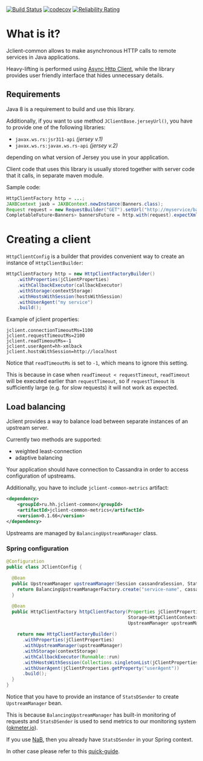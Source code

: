 [![Build Status](https://travis-ci.org/hhru/jclient-common.svg?branch=master)](https://travis-ci.org/hhru/jclient-common) 
[![codecov](https://codecov.io/gh/hhru/jclient-common/branch/master/graph/badge.svg)](https://codecov.io/gh/hhru/jclient-common)
[![Reliability Rating](https://sonarcloud.io/api/project_badges/measure?project=ru.hh.jclient-common%3Ajclient-common-parent&metric=reliability_rating)](https://sonarcloud.io/dashboard?id=ru.hh.jclient-common%3Ajclient-common-parent)

# What is it?
Jclient-common allows to make asynchronous HTTP calls to remote services in Java applications. 

Heavy-lifting is performed using [Async Http Client](https://github.com/AsyncHttpClient/async-http-client), 
while the library provides user friendly interface that hides unnecessary details.

## Requirements

Java 8 is a requirement to build and use this library.

Additionally, if you want to use method `JClientBase.jerseyUrl()`, you have to provide one of the following libraries: 

* `javax.ws.rs:jsr311-api` _(jersey v.1)_
* `javax.ws.rs:javax.ws.rs-api` _(jersey v.2)_

depending on what version of Jersey you use in your application.     

Client code that uses this library is usually stored together with server code that it calls, in separate maven module. 

Sample code:

```java
HttpClientFactory http = ...;
JAXBContext jaxb = JAXBContext.newInstance(Banners.class);
Request request = new RequestBuilder("GET").setUrl("http://myservice/banners").addQueryParam("places", "1,2,3").build();
CompletableFuture<Banners> bannersFuture = http.with(request).expectXml(jaxb, Banners.class).request();
```

# Creating a client

`HttpClientConfig` is a builder that provides convenient way to create an instance of `HttpClientBuilder`:

```java
HttpClientFactory http = new HttpClientFactoryBuilder()
    .withProperties(jClientProperties)
    .withCallbackExecutor(callbackExecutor)
    .withStorage(contextStorage)
    .withHostsWithSession(hostsWithSession)
    .withUserAgent("my service")
    .build();
```

Example of jclient properties:

```
jclient.connectionTimeoutMs=1100
jclient.requestTimeoutMs=2100
jclient.readTimeoutMs=-1
jclient.userAgent=hh-xmlback
jclient.hostsWithSession=http://localhost
```

Notice that `readTimeoutMs` is set to `-1`, which means to ignore this setting.

This is because in case when `readTimeout < requestTimeout`, `readTimeout` will be executed earlier than `requestTimeout`,
so if `requestTimeout` is sufficiently large (e.g. for slow requests) it will not work as expected.     

## Load balancing

Jclient provides a way to balance load between separate instances of an upstream server.

Currently two methods are supported:
* weighted least-connection  
* adaptive balancing 

Your application should have connection to Cassandra in order to access configuration of upstreams.

Additionally, you have to include `jclient-common-metrics` artifact:

```xml
<dependency>
    <groupId>ru.hh.jclient-common</groupId>
    <artifactId>jclient-common-metrics</artifactId>
    <version>0.1.66</version>
</dependency>
```  

Upstreams are managed by `BalancingUpstreamManager` class.

### Spring configuration

```java
@Configuration
public class JClientConfig {
  
  @Bean
  public UpstreamManager upstreamManager(Session cassandraSession, StatsDSender statsDSender) {
    return BalancingUpstreamManagerFactory.create("service-name", cassandraSession, statsDSender);
  }

  @Bean
  public HttpClientFactory httpClientFactory(Properties jClientProperties,
                                             Storage<HttpClientContext> contextStorage,
                                             UpstreamManager upstreamManager) {
    
    return new HttpClientFactoryBuilder()
      .withProperties(jClientProperties)
      .withUpstreamManager(upstreamManager)    
      .withStorage(contextStorage)
      .withCallbackExecutor(Runnable::run)
      .withHostsWithSession(Collections.singletonList(jClientProperties.getProperty("hostsWithSession")))
      .withUserAgent(jClientProperties.getProperty("userAgent"))
      .build();
  }
}
```

Notice that you have to provide an instance of `StatsDSender` to create `UpstreamManager` bean.

This is because `BalancingUpstreamManager` has built-in monitoring of requests and `StatsDSender` is used to send metrics to our monitoring system ([okmeter.io](https://okmeter.io)).

If you use [NaB](https://github.com/hhru/nuts-and-bolts), then you already have `StatsDSender` in your Spring context.

In other case please refer to this [quick-guide](https://github.com/hhru/metrics#quick-guide).
